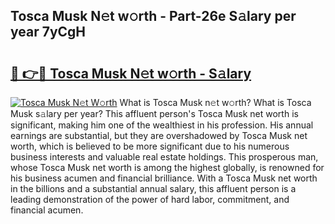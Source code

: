 ## Tosca Musk N𝚎t w𝚘rth - Part-26e S𝚊lary per year 7yCgH

# <h2><a href="http://gc3nvh2.nevu.top/?p=Tosca+Musk">🔗 👉🔴 Tosca Musk N𝚎t w𝚘rth - S𝚊lary</a></h2>

[![Tosca Musk N𝚎t W𝚘rth](https://i.imgur.com/Oavwk0R.jpeg)](http://gc3nvh2.nevu.top/?p=Tosca+Musk)
What is Tosca Musk n𝚎t w𝚘rth? What is Tosca Musk s𝚊lary per year?
This affluent person's Tosca Musk net worth is significant, making him one of the wealthiest in his profession. His annual earnings are substantial, but they are overshadowed by Tosca Musk net worth, which is believed to be more significant due to his numerous business interests and valuable real estate holdings. This prosperous man, whose Tosca Musk net worth is among the highest globally, is renowned for his business acumen and financial brilliance. With a Tosca Musk net worth in the billions and a substantial annual salary, this affluent person is a leading demonstration of the power of hard labor, commitment, and financial acumen.
